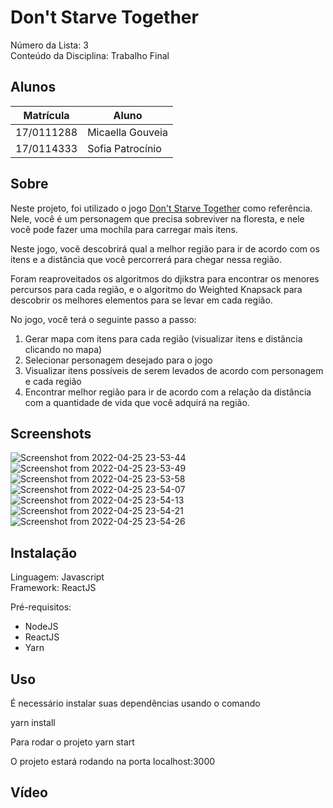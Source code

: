 # Don't Starve Together

Número da Lista: 3<br>
Conteúdo da Disciplina: Trabalho Final<br>

## Alunos
|Matrícula | Aluno |
| -- | -- |
| 17/0111288  |  Micaella Gouveia |
| 17/0114333  |  Sofia Patrocínio |

## Sobre 
Neste projeto, foi utilizado o jogo [Don't Starve Together](https://dontstarve.fandom.com/wiki/Don%27t_Starve) como referência. Nele, você é um personagem que precisa sobreviver na floresta, e nele você pode fazer uma mochila para carregar mais itens.

Neste jogo, você descobrirá qual a melhor região para ir de acordo com os itens e a distância que você percorrerá para chegar nessa região.

Foram reaproveitados os algoritmos do djikstra para encontrar os menores percursos para cada região, e o algoritmo do Weighted Knapsack para descobrir os melhores elementos para se levar em cada região.

No jogo, você terá o seguinte passo a passo:
1. Gerar mapa com itens para cada região (visualizar itens e distância clicando no mapa)
2. Selecionar personagem desejado para o jogo
3. Visualizar itens possíveis de serem levados de acordo com personagem e cada região
4. Encontrar melhor região para ir de acordo com a relação da distância com a quantidade de vida que você adquirá na região.


## Screenshots
![Screenshot from 2022-04-25 23-53-44](https://user-images.githubusercontent.com/38709421/165210787-e8c91a52-76c8-4cea-b720-a204bab8d329.png)
![Screenshot from 2022-04-25 23-53-49](https://user-images.githubusercontent.com/38709421/165210795-24daf395-4845-431c-8c13-0b7cafd3b11f.png)
![Screenshot from 2022-04-25 23-53-58](https://user-images.githubusercontent.com/38709421/165210796-045d5892-b4bd-4672-81bc-b0cb44a60f74.png)
![Screenshot from 2022-04-25 23-54-07](https://user-images.githubusercontent.com/38709421/165210801-7a6afaaa-39bf-4e1a-83aa-ee731e2f3118.png)
![Screenshot from 2022-04-25 23-54-13](https://user-images.githubusercontent.com/38709421/165210803-78c122ad-dd10-431c-a280-b3bd86fd1c72.png)
![Screenshot from 2022-04-25 23-54-21](https://user-images.githubusercontent.com/38709421/165210804-5eb8bb6c-01b1-460d-816c-2fa3319d2fa7.png)
![Screenshot from 2022-04-25 23-54-26](https://user-images.githubusercontent.com/38709421/165210805-470ad256-8319-4d58-a560-506d45f063af.png)


## Instalação 
Linguagem: Javascript<br>
Framework: ReactJS<br>

Pré-requisitos:
* NodeJS
* ReactJS
* Yarn

## Uso 
É necessário instalar suas dependências usando o comando

yarn install

Para rodar o projeto
yarn start

O projeto estará rodando na porta localhost:3000

## Vídeo

